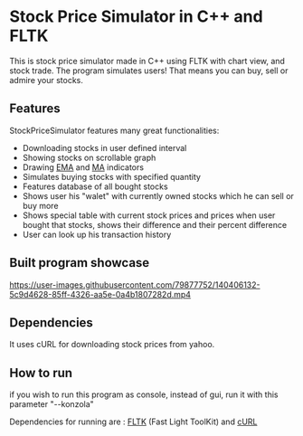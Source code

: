 # Stock Price Simulator in C++ and FLTK

This is stock price simulator made in C++ using FLTK with chart view, and stock trade.
The program simulates users! That means you can buy, sell or admire your stocks.

## Features

StockPriceSimulator features many great functionalities:
 - Downloading stocks in user defined interval
 - Showing stocks on scrollable graph
 - Drawing [EMA](https://www.tradingview.com/scripts/ema/) and [MA](https://www.tradingview.com/scripts/movingaverage/) indicators
 - Simulates buying stocks with specified quantity
 - Features database of all bought stocks
 - Shows user his "walet" with currently owned stocks which he can sell or buy more
 - Shows special table with current stock prices and prices when user bought that stocks, shows their difference and their percent difference
 - User can look up his transaction history

## Built program showcase



https://user-images.githubusercontent.com/79877752/140406132-5c9d4628-85ff-4326-aa5e-0a4b1807282d.mp4



## Dependencies

It uses cURL for downloading stock prices from yahoo.


## How to run

if you wish to run this program as console, instead of gui, run it with this parameter "--konzola"

Dependencies for running are : [FLTK](https://www.fltk.org/) (Fast Light ToolKit) and [cURL](https://curl.se/)
